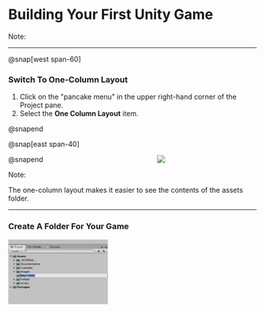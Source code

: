 # Building Your First Unity Game

Note:

---

@snap[west span-60]

### Switch To One-Column Layout

1. Click on the "pancake menu" in the upper right-hand corner of the Project pane.
1. Select the **One Column Layout** item.

@snapend

@snap[east span-40]

<img src="units/1/assiginments/2-first-unity-game/assets/one-column-layout.png" width="40%" align="right">

@snapend

Note:

The one-column layout makes it easier to see the contents of the assets folder.

---

### Create A Folder For Your Game

<img src="assets/new-folder.png" width="40%" float="right">
